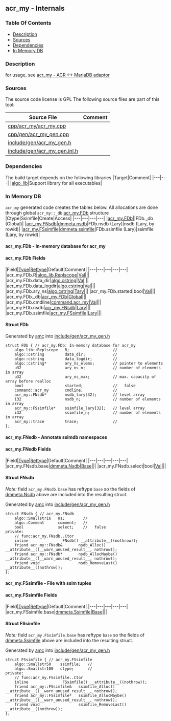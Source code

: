 ## acr_my - Internals


### Table Of Contents
<a href="#table-of-contents"></a>
<!-- dev.mdmark  mdmark:MDSECTION  state:BEG_AUTO  param:Toc -->
* [Description](#description)
* [Sources](#sources)
* [Dependencies](#dependencies)
* [In Memory DB](#in-memory-db)

<!-- dev.mdmark  mdmark:MDSECTION  state:END_AUTO  param:Toc -->

### Description
<a href="#description"></a>
<!-- dev.mdmark  mdmark:MDSECTION  state:BEG_AUTO  param:Description -->
for usage, see [acr_my - ACR <-> MariaDB adaptor](/txt/exe/acr_my/README.md)

<!-- dev.mdmark  mdmark:MDSECTION  state:END_AUTO  param:Description -->

### Sources
<a href="#sources"></a>
<!-- dev.mdmark  mdmark:MDSECTION  state:BEG_AUTO  param:Sources -->
The source code license is GPL
The following source files are part of this tool:

|Source File|Comment|
|---|---|
|[cpp/acr_my/acr_my.cpp](/cpp/acr_my/acr_my.cpp)||
|[cpp/gen/acr_my_gen.cpp](/cpp/gen/acr_my_gen.cpp)||
|[include/gen/acr_my_gen.h](/include/gen/acr_my_gen.h)||
|[include/gen/acr_my_gen.inl.h](/include/gen/acr_my_gen.inl.h)||

<!-- dev.mdmark  mdmark:MDSECTION  state:END_AUTO  param:Sources -->

### Dependencies
<a href="#dependencies"></a>
<!-- dev.mdmark  mdmark:MDSECTION  state:BEG_AUTO  param:Dependencies -->
The build target depends on the following libraries
|Target|Comment|
|---|---|
|[algo_lib](/txt/lib/algo_lib/README.md)|Support library for all executables|

<!-- dev.mdmark  mdmark:MDSECTION  state:END_AUTO  param:Dependencies -->

### In Memory DB
<a href="#in-memory-db"></a>
<!-- dev.mdmark  mdmark:MDSECTION  state:BEG_AUTO  param:Imdb -->
`acr_my` generated code creates the tables below.
All allocations are done through global `acr_my::_db` [acr_my.FDb](#acr_my-fdb) structure
|Ctype|Ssimfile|Create|Access|
|---|---|---|---|
|[acr_my.FDb](#acr_my-fdb)||FDb._db (Global)|
|[acr_my.FNsdb](#acr_my-fnsdb)|[dmmeta.nsdb](/txt/ssimdb/dmmeta/nsdb.md)|FDb.nsdb (Lary)|nsdb (Lary, by rowid)|
|[acr_my.FSsimfile](#acr_my-fssimfile)|[dmmeta.ssimfile](/txt/ssimdb/dmmeta/ssimfile.md)|FDb.ssimfile (Lary)|ssimfile (Lary, by rowid)|

#### acr_my.FDb - In-memory database for acr_my
<a href="#acr_my-fdb"></a>

#### acr_my.FDb Fields
<a href="#acr_my-fdb-fields"></a>
|Field|[Type](/txt/ssimdb/dmmeta/ctype.md)|[Reftype](/txt/ssimdb/dmmeta/reftype.md)|Default|Comment|
|---|---|---|---|---|
|acr_my.FDb.R|[algo_lib.Replscope](/txt/lib/algo_lib/README.md#algo_lib-replscope)|[Val](/txt/exe/amc/reftypes.md#val)|||
|acr_my.FDb.data_dir|[algo.cstring](/txt/protocol/algo/cstring.md)|[Val](/txt/exe/amc/reftypes.md#val)|||
|acr_my.FDb.data_logdir|[algo.cstring](/txt/protocol/algo/cstring.md)|[Val](/txt/exe/amc/reftypes.md#val)|||
|acr_my.FDb.ary_ns|[algo.cstring](/txt/protocol/algo/cstring.md)|[Tary](/txt/exe/amc/reftypes.md#tary)|||
|acr_my.FDb.started|bool|[Val](/txt/exe/amc/reftypes.md#val)|||
|acr_my.FDb._db|[acr_my.FDb](/txt/exe/acr_my/internals.md#acr_my-fdb)|[Global](/txt/exe/amc/reftypes.md#global)|||
|acr_my.FDb.cmdline|[command.acr_my](/txt/protocol/command/README.md#command-acr_my)|[Val](/txt/exe/amc/reftypes.md#val)|||
|acr_my.FDb.nsdb|[acr_my.FNsdb](/txt/exe/acr_my/internals.md#acr_my-fnsdb)|[Lary](/txt/exe/amc/reftypes.md#lary)|||
|acr_my.FDb.ssimfile|[acr_my.FSsimfile](/txt/exe/acr_my/internals.md#acr_my-fssimfile)|[Lary](/txt/exe/amc/reftypes.md#lary)|||

#### Struct FDb
<a href="#struct-fdb"></a>
Generated by [amc](/txt/exe/amc/README.md) into [include/gen/acr_my_gen.h](/include/gen/acr_my_gen.h)
```
struct FDb { // acr_my.FDb: In-memory database for acr_my
    algo_lib::Replscope   R;                   //
    algo::cstring         data_dir;            //
    algo::cstring         data_logdir;         //
    algo::cstring*        ary_ns_elems;        // pointer to elements
    u32                   ary_ns_n;            // number of elements in array
    u32                   ary_ns_max;          // max. capacity of array before realloc
    bool                  started;             //   false
    command::acr_my       cmdline;             //
    acr_my::FNsdb*        nsdb_lary[32];       // level array
    i32                   nsdb_n;              // number of elements in array
    acr_my::FSsimfile*    ssimfile_lary[32];   // level array
    i32                   ssimfile_n;          // number of elements in array
    acr_my::trace         trace;               //
};
```

#### acr_my.FNsdb - Annotate ssimdb namespaces
<a href="#acr_my-fnsdb"></a>

#### acr_my.FNsdb Fields
<a href="#acr_my-fnsdb-fields"></a>
|Field|[Type](/txt/ssimdb/dmmeta/ctype.md)|[Reftype](/txt/ssimdb/dmmeta/reftype.md)|Default|Comment|
|---|---|---|---|---|
|acr_my.FNsdb.base|[dmmeta.Nsdb](/txt/ssimdb/dmmeta/nsdb.md)|[Base](/txt/ssimdb/dmmeta/nsdb.md)|||
|acr_my.FNsdb.select|bool|[Val](/txt/exe/amc/reftypes.md#val)|||

#### Struct FNsdb
<a href="#struct-fnsdb"></a>
*Note:* field ``acr_my.FNsdb.base`` has reftype ``base`` so the fields of [dmmeta.Nsdb](/txt/ssimdb/dmmeta/nsdb.md) above are included into the resulting struct.

Generated by [amc](/txt/exe/amc/README.md) into [include/gen/acr_my_gen.h](/include/gen/acr_my_gen.h)
```
struct FNsdb { // acr_my.FNsdb
    algo::Smallstr16   ns;        //
    algo::Comment      comment;   //
    bool               select;    //   false
private:
    // func:acr_my.FNsdb..Ctor
    inline               FNsdb() __attribute__((nothrow));
    friend acr_my::FNsdb&       nsdb_Alloc() __attribute__((__warn_unused_result__, nothrow));
    friend acr_my::FNsdb*       nsdb_AllocMaybe() __attribute__((__warn_unused_result__, nothrow));
    friend void                 nsdb_RemoveLast() __attribute__((nothrow));
};
```

#### acr_my.FSsimfile - File with ssim tuples
<a href="#acr_my-fssimfile"></a>

#### acr_my.FSsimfile Fields
<a href="#acr_my-fssimfile-fields"></a>
|Field|[Type](/txt/ssimdb/dmmeta/ctype.md)|[Reftype](/txt/ssimdb/dmmeta/reftype.md)|Default|Comment|
|---|---|---|---|---|
|acr_my.FSsimfile.base|[dmmeta.Ssimfile](/txt/ssimdb/dmmeta/ssimfile.md)|[Base](/txt/ssimdb/dmmeta/ssimfile.md)|||

#### Struct FSsimfile
<a href="#struct-fssimfile"></a>
*Note:* field ``acr_my.FSsimfile.base`` has reftype ``base`` so the fields of [dmmeta.Ssimfile](/txt/ssimdb/dmmeta/ssimfile.md) above are included into the resulting struct.

Generated by [amc](/txt/exe/amc/README.md) into [include/gen/acr_my_gen.h](/include/gen/acr_my_gen.h)
```
struct FSsimfile { // acr_my.FSsimfile
    algo::Smallstr50    ssimfile;   //
    algo::Smallstr100   ctype;      //
private:
    // func:acr_my.FSsimfile..Ctor
    inline               FSsimfile() __attribute__((nothrow));
    friend acr_my::FSsimfile&   ssimfile_Alloc() __attribute__((__warn_unused_result__, nothrow));
    friend acr_my::FSsimfile*   ssimfile_AllocMaybe() __attribute__((__warn_unused_result__, nothrow));
    friend void                 ssimfile_RemoveLast() __attribute__((nothrow));
};
```

<!-- dev.mdmark  mdmark:MDSECTION  state:END_AUTO  param:Imdb -->


